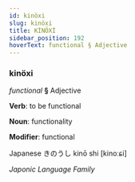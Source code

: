 ```yaml
---
id: kinöxi
slug: kinöxi
title: KİNÖXİ
sidebar_position: 192
hoverText: functional § Adjective
---
```


### kinöxi

*functional* **§** Adjective

**Verb**: to be functional

**Noun**: functionality

**Modifier**: functional

Japanese きのうし kinō shi [kinoːɕi]

*Japonic Language Family*